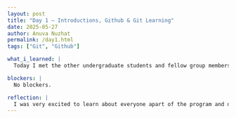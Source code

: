 ```yaml
--- 
layout: post
title: "Day 1 – Introductions, Github & Git Learning"
date: 2025-05-27
author: Anuva Nuzhat
permalink: /day1.html
tags: ["Git", "Github"]

what_i_learned: |
  Today I met the other undergraduate students and fellow group members for my research project. We did some fun activities to get to know each other and prepare for next week in person. We played a networking bingo, took a placement test for our python skills, and had a refresh on Github and Git skills. I felt confident about the placement test as well as my Github skills. At the end we began working on our websites.

blockers: |
  No blockers.

reflection: |
  I was very excited to learn about everyone apart of the program and delve deeper into what this summer will entail for me. Starting on the website itself was very exciting and I had a lot of fun making the edits.
---
```

